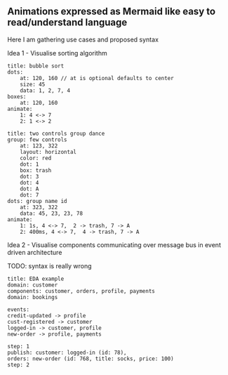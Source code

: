 ## Animations expressed as Mermaid like easy to read/understand language

Here I am gathering use cases and proposed syntax

Idea 1 - Visualise sorting algorithm

```text
title: bubble sort
dots: 
    at: 120, 160 // at is optional defaults to center
    size: 45
    data: 1, 2, 7, 4   
boxes: 
    at: 120, 160  
animate: 
    1: 4 <-> 7
    2: 1 <-> 2
```


```text
title: two controls group dance
group: few controls
    at: 123, 322
    layout: horizontal
    color: red
    dot: 1 
    box: trash 
    dot: 3
    dot: 4
    dot: A    
    dot: 7    
dots: group name id
    at: 323, 322
    data: 45, 23, 23, 78
animate: 
    1: 1s, 4 <-> 7,  2 -> trash, 7 -> A
    2: 400ms, 4 <-> 7,  4 -> trash, 7 -> A
```

Idea 2 - Visualise components communicating over message bus in event driven architecture

TODO: syntax is really wrong

```text
title: EDA example
domain: customer
components: customer, orders, profile, payments
domain: bookings 

events: 
credit-updated -> profile
cust-registered -> customer
logged-in -> customer, profile
new-order -> profile, payments

step: 1
publish: customer: logged-in (id: 78),
orders: new-order (id: 768, title: socks, price: 100)
step: 2
```


